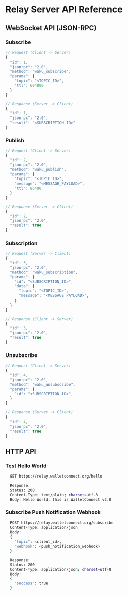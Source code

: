 # Relay Server API Reference

## WebSocket API \(JSON-RPC\)

### Subscribe

```javascript
// Request (Client -> Server)
{
  "id": 1,
  "jsonrpc": "2.0",
  "method": "waku_subscribe",
  "params": {
    "topic": "<TOPIC_ID>",
    "ttl": 604800
  }
}

// Response (Server -> Client)
{
  "id": 1,
  "jsonrpc": "2.0",
  "result": "<SUBSCRIPTION_ID>"
}
```

### Publish

```javascript
// Request (Client -> Server)
{
  "id": 2,
  "jsonrpc": "2.0",
  "method": "waku_publish",
  "params": {
    "topic": "<TOPIC_ID>",
    "message": "<MESSAGE_PAYLOAD>",
    "ttl": 86400
  }
}

// Response (Server -> Client)
{
  "id": 2,
  "jsonrpc": "2.0",
  "result": true
}
```

### Subscription

```javascript
// Request (Server -> Client)
{
  "id": 3,
  "jsonrpc": "2.0",
  "method": "waku_subscription",
  "params": {
    "id": "<SUBSCRIPTION_ID>",
    "data": {
      "topic": "<TOPIC_ID>",
      "message": "<MESSAGE_PAYLOAD>",
    }
  }
}

// Response (Client -> Server)
{
  "id": 3,
  "jsonrpc": "2.0",
  "result": true
}
```

### Unsubscribe

```javascript
// Request (Client -> Server)
{
  "id": 4,
  "jsonrpc": "2.0",
  "method": "waku_unsubscribe",
  "params": {
    "id": "<SUBSCRIPTION_ID>",
  }
}

// Response (Server -> Client)
{
  "id": 4,
  "jsonrpc": "2.0",
  "result": true
}
```

## HTTP API

### Test Hello World

```bash
  GET https://relay.walletconnect.org/hello

  Response:
  Status: 200
  Content-Type: text/plain; charset=utf-8
  Body: Hello World, this is WalletConnect v2.0
```

### Subscribe Push Notification Webhook

```bash
  POST https://relay.walletconnect.org/subscribe
  Content-Type: application/json
  Body:
  {
    "topic": <client_id>,
    "webhook": <push_notification_webhook>
  }

  Response:
  Status: 200
  Content-Type: application/json; charset=utf-8
  Body:
  {
    "success": true
  }
```
